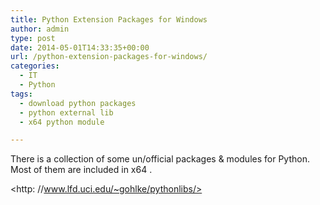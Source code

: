 ```yaml
---
title: Python Extension Packages for Windows
author: admin
type: post
date: 2014-05-01T14:33:35+00:00
url: /python-extension-packages-for-windows/
categories:
  - IT
  - Python
tags:
  - download python packages
  - python external lib
  - x64 python module

---
```

There is a collection of some un/official packages & modules for Python. Most of them are included in x64 .

<http: //www.lfd.uci.edu/~gohlke/pythonlibs/>
